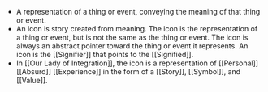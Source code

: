 - A representation of a thing or event, conveying the meaning of that thing or event.
- An icon is story created from meaning. The icon is the representation of a thing or event, but is not the same as the thing or event. The icon is always an abstract pointer toward the thing or event it represents. An icon is the [[Signifier]] that points to the [[Signified]].
- In [[Our Lady of Integration]], the icon is a representation of [[Personal]] [[Absurd]] [[Experience]] in the form of a [[Story]], [[Symbol]], and [[Value]].